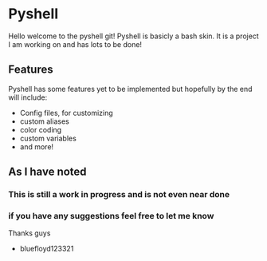 # Pyshell

Hello welcome to the pyshell git! Pyshell is basicly a bash skin. It is a 
project I am working on and has lots to be done!


## Features
Pyshell has some features yet to be implemented but hopefully by the end will include:
- Config files, for customizing
- custom aliases
- color coding
- custom variables
- and more!


## As I have noted
### This is still a work in progress and is not even near done
### if you have any suggestions feel free to let me know


Thanks guys

- bluefloyd123321
